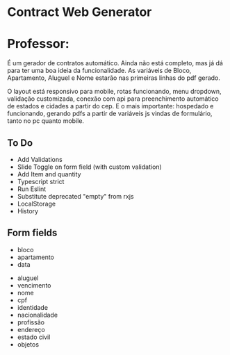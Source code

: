 # Contract Web Generator

# Professor:

É um gerador de contratos automático. Ainda não está completo, mas já dá para ter uma boa ideia da funcionalidade.
As variáveis de Bloco, Apartamento, Aluguel e Nome estarão nas primeiras linhas do pdf gerado.

O layout está responsivo para mobile, rotas funcionando, menu dropdown, validação customizada, conexão com api para preenchimento automático de estados e cidades a partir do cep.
E o mais importante: hospedado e funcionando, gerando pdfs a partir de variáveis js vindas de formulário, tanto no pc quanto mobile.

## To Do
* Add Validations
* Slide Toggle on form field (with custom validation)
* Add Item and quantity
* Typescript strict
* Run Eslint
* Substitute deprecated "empty" from rxjs
* LocalStorage
* History


## Form fields
* bloco
* apartamento
* data
<!-- * duracao -->
* aluguel
* vencimento
* nome
* cpf
* identidade
* nacionalidade
* profissão
* endereço
* estado civil
* objetos

